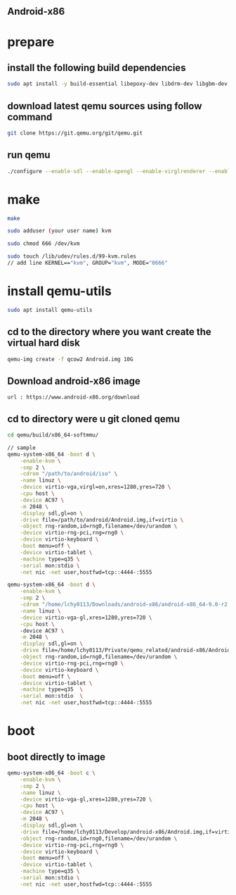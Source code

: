 Android-x86 
-----


# prepare

## install the following build dependencies 

```bash
sudo apt install -y build-essential libepoxy-dev libdrm-dev libgbm-dev libx11-dev libvirglrenderer-dev libpulse-dev libsdl2-dev libgtk-3-dev libsdl1.2-dev ninja-build
```

## download latest qemu sources using follow command

```bash
git clone https://git.qemu.org/git/qemu.git
```


## run qemu

```bash
./configure --enable-sdl --enable-opengl --enable-virglrenderer --enable-system --enable-modules --audio-drv-list=pa --target-list=x86_64-softmmu --enable-kvm --enable-gtk --enable-slirp --enable-debug
```


# make

```bash
make

sudo adduser (your user name) kvm

sudo chmod 666 /dev/kvm

sudo touch /lib/udev/rules.d/99-kvm.rules
// add line KERNEL=="kvm", GROUP="kvm", MODE="0666"
```


# install qemu-utils

```bash
sudo apt install qemu-utils
```

## cd to the directory where you want create the virtual hard disk

```bash
qemu-img create -f qcow2 Android.img 10G
```

## Download android-x86 image 
	url : https://www.android-x86.org/download

## cd to directory were u git cloned qemu

```bash
cd qemu/build/x86_64-softmmu/

// sample
qemu-system-x86_64 -boot d \
    -enable-kvm \
    -smp 2 \
    -cdrom "/path/to/android/iso" \
    -name linuz \
    -device virtio-vga,virgl=on,xres=1280,yres=720 \
    -cpu host \
    -device AC97 \
    -m 2048 \
    -display sdl,gl=on \
    -drive file=/path/to/android/Android.img,if=virtio \
    -object rng-random,id=rng0,filename=/dev/urandom \
    -device virtio-rng-pci,rng=rng0 \
    -device virtio-keyboard \
    -boot menu=off \
    -device virtio-tablet \
    -machine type=q35 \
    -serial mon:stdio \
    -net nic -net user,hostfwd=tcp::4444-:5555

```

```bash
qemu-system-x86_64 -boot d \
	-enable-kvm \
	-smp 2 \
	-cdrom "/home/lchy0113/Downloads/android-x86/android-x86_64-9.0-r2.iso" \
	-name linuz \
	-device virtio-vga-gl,xres=1280,yres=720 \
	-cpu host \ 
	-device AC97 \
	-m 2048 \
	-display sdl,gl=on \
	-drive file=/home/lchy0113/Private/qemu_related/android-x86/Android.img,if=virtio \
	-object rng-random,id=rng0,filename=/dev/urandom \
	-device virtio-rng-pci,rng=rng0 \
	-device virtio-keyboard \
	-boot menu=off \
	-device virtio-tablet \
	-machine type=q35  \
	-serial mon:stdio  \
	-net nic -net user,hostfwd=tcp::4444-:5555
```

# boot

## boot directly to image 

```bash
qemu-system-x86_64 -boot c \
    -enable-kvm \
    -smp 2 \
    -name linuz \
	-device virtio-vga-gl,xres=1280,yres=720 \
    -cpu host \
    -device AC97 \
    -m 2048 \
    -display sdl,gl=on \
	-drive file=/home/lchy0113/Develop/android-x86/Android.img,if=virtio \
    -object rng-random,id=rng0,filename=/dev/urandom \
    -device virtio-rng-pci,rng=rng0 \
    -device virtio-keyboard \
    -boot menu=off \
    -device virtio-tablet \
    -machine type=q35 \
    -serial mon:stdio \
	-net nic -net user,hostfwd=tcp::4444-:5555
```

